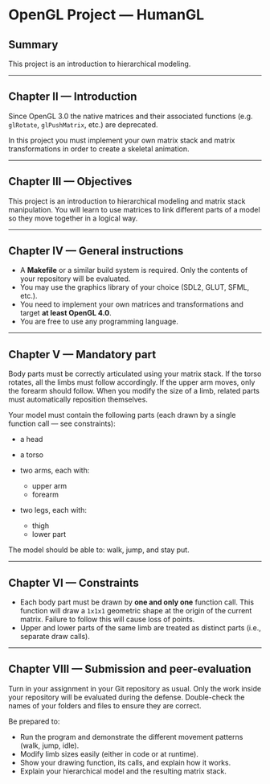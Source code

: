 # OpenGL Project — HumanGL

## Summary

This project is an introduction to hierarchical modeling.

---

## Chapter II — Introduction

Since OpenGL 3.0 the native matrices and their associated functions (e.g. `glRotate`, `glPushMatrix`, etc.) are deprecated.

In this project you must implement your own matrix stack and matrix transformations in order to create a skeletal animation.

---

## Chapter III — Objectives

This project is an introduction to hierarchical modeling and matrix stack manipulation. You will learn to use matrices to link different parts of a model so they move together in a logical way.

---

## Chapter IV — General instructions

* A **Makefile** or a similar build system is required. Only the contents of your repository will be evaluated.
* You may use the graphics library of your choice (SDL2, GLUT, SFML, etc.).
* You need to implement your own matrices and transformations and target **at least OpenGL 4.0**.
* You are free to use any programming language.

---

## Chapter V — Mandatory part

Body parts must be correctly articulated using your matrix stack. If the torso rotates, all the limbs must follow accordingly. If the upper arm moves, only the forearm should follow. When you modify the size of a limb, related parts must automatically reposition themselves.

Your model must contain the following parts (each drawn by a single function call — see constraints):

* a head
* a torso
* two arms, each with:

  * upper arm
  * forearm
* two legs, each with:

  * thigh
  * lower part

The model should be able to: walk, jump, and stay put.

---

## Chapter VI — Constraints

* Each body part must be drawn by **one and only one** function call. This function will draw a `1x1x1` geometric shape at the origin of the current matrix. Failure to follow this will cause loss of points.
* Upper and lower parts of the same limb are treated as distinct parts (i.e., separate draw calls).

---

## Chapter VIII — Submission and peer-evaluation

Turn in your assignment in your Git repository as usual. Only the work inside your repository will be evaluated during the defense. Double-check the names of your folders and files to ensure they are correct.

Be prepared to:

* Run the program and demonstrate the different movement patterns (walk, jump, idle).
* Modify limb sizes easily (either in code or at runtime).
* Show your drawing function, its calls, and explain how it works.
* Explain your hierarchical model and the resulting matrix stack.
